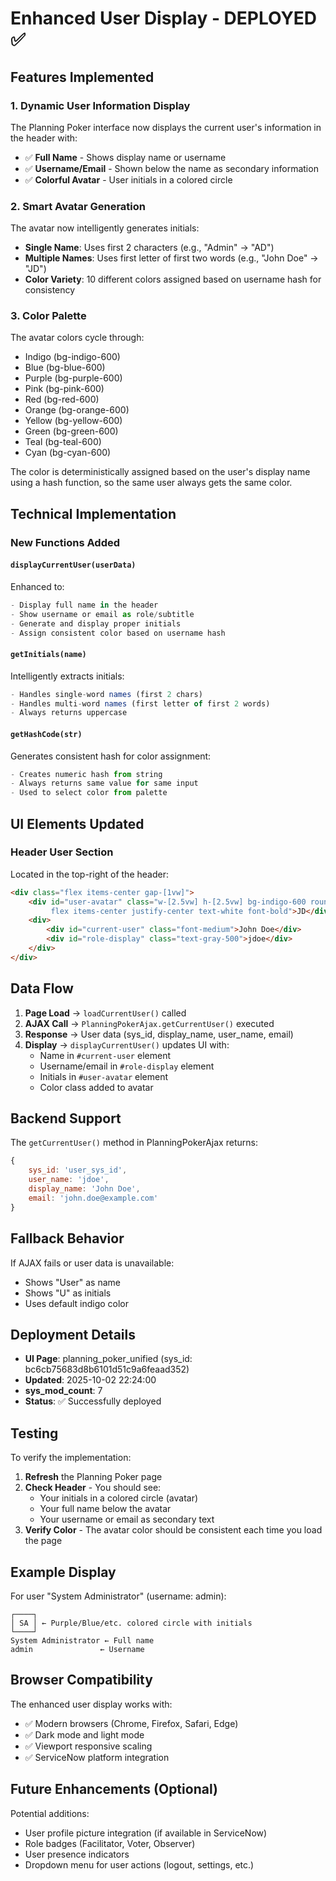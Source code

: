 # Enhanced User Display - DEPLOYED ✅

## Features Implemented

### 1. Dynamic User Information Display
The Planning Poker interface now displays the current user's information in the header with:
- ✅ **Full Name** - Shows display name or username
- ✅ **Username/Email** - Shown below the name as secondary information
- ✅ **Colorful Avatar** - User initials in a colored circle

### 2. Smart Avatar Generation
The avatar now intelligently generates initials:
- **Single Name**: Uses first 2 characters (e.g., "Admin" → "AD")
- **Multiple Names**: Uses first letter of first two words (e.g., "John Doe" → "JD")
- **Color Variety**: 10 different colors assigned based on username hash for consistency

### 3. Color Palette
The avatar colors cycle through:
- Indigo (bg-indigo-600)
- Blue (bg-blue-600)
- Purple (bg-purple-600)
- Pink (bg-pink-600)
- Red (bg-red-600)
- Orange (bg-orange-600)
- Yellow (bg-yellow-600)
- Green (bg-green-600)
- Teal (bg-teal-600)
- Cyan (bg-cyan-600)

The color is deterministically assigned based on the user's display name using a hash function, so the same user always gets the same color.

## Technical Implementation

### New Functions Added

#### `displayCurrentUser(userData)`
Enhanced to:
```javascript
- Display full name in the header
- Show username or email as role/subtitle
- Generate and display proper initials
- Assign consistent color based on username hash
```

#### `getInitials(name)`
Intelligently extracts initials:
```javascript
- Handles single-word names (first 2 chars)
- Handles multi-word names (first letter of first 2 words)
- Always returns uppercase
```

#### `getHashCode(str)`
Generates consistent hash for color assignment:
```javascript
- Creates numeric hash from string
- Always returns same value for same input
- Used to select color from palette
```

## UI Elements Updated

### Header User Section
Located in the top-right of the header:
```html
<div class="flex items-center gap-[1vw]">
    <div id="user-avatar" class="w-[2.5vw] h-[2.5vw] bg-indigo-600 rounded-full 
         flex items-center justify-center text-white font-bold">JD</div>
    <div>
        <div id="current-user" class="font-medium">John Doe</div>
        <div id="role-display" class="text-gray-500">jdoe</div>
    </div>
</div>
```

## Data Flow

1. **Page Load** → `loadCurrentUser()` called
2. **AJAX Call** → `PlanningPokerAjax.getCurrentUser()` executed
3. **Response** → User data (sys_id, display_name, user_name, email)
4. **Display** → `displayCurrentUser()` updates UI with:
   - Name in `#current-user` element
   - Username/email in `#role-display` element
   - Initials in `#user-avatar` element
   - Color class added to avatar

## Backend Support

The `getCurrentUser()` method in PlanningPokerAjax returns:
```javascript
{
    sys_id: 'user_sys_id',
    user_name: 'jdoe',
    display_name: 'John Doe',
    email: 'john.doe@example.com'
}
```

## Fallback Behavior

If AJAX fails or user data is unavailable:
- Shows "User" as name
- Shows "U" as initials
- Uses default indigo color

## Deployment Details

- **UI Page**: planning_poker_unified (sys_id: bc6cb75683d8b6101d51c9a6feaad352)
- **Updated**: 2025-10-02 22:24:00
- **sys_mod_count**: 7
- **Status**: ✅ Successfully deployed

## Testing

To verify the implementation:
1. **Refresh** the Planning Poker page
2. **Check Header** - You should see:
   - Your initials in a colored circle (avatar)
   - Your full name below the avatar
   - Your username or email as secondary text
3. **Verify Color** - The avatar color should be consistent each time you load the page

## Example Display

For user "System Administrator" (username: admin):
```
┌────┐
│ SA │ ← Purple/Blue/etc. colored circle with initials
└────┘
System Administrator ← Full name
admin               ← Username
```

## Browser Compatibility

The enhanced user display works with:
- ✅ Modern browsers (Chrome, Firefox, Safari, Edge)
- ✅ Dark mode and light mode
- ✅ Viewport responsive scaling
- ✅ ServiceNow platform integration

## Future Enhancements (Optional)

Potential additions:
- User profile picture integration (if available in ServiceNow)
- Role badges (Facilitator, Voter, Observer)
- User presence indicators
- Dropdown menu for user actions (logout, settings, etc.)
